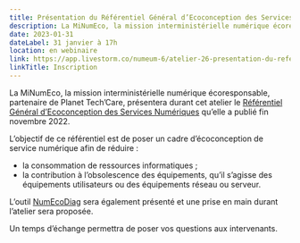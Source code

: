```yaml
---
title: Présentation du Référentiel Général d’Ecoconception des Services Numériques et de l’outil NumEcoDiag lors d’un atelier Planet Tech’Care
description: La MiNumEco, la mission interministérielle numérique écoresponsable, partenaire de Planet Tech’Care, présentera durant cet atelier le Référentiel Général d’Ecoconception des Services Numériques, publié fin novembre 2022. 
date: 2023-01-31
dateLabel: 31 janvier à 17h
location: en webinaire
link: https://app.livestorm.co/numeum-6/atelier-26-presentation-du-referentiel-rgesn-et-de-loutil-numecodiag?type=detailed
linkTitle: Inscription
---
```


La MiNumEco, la mission interministérielle numérique écoresponsable, partenaire de Planet Tech’Care, présentera durant cet atelier le [Référentiel Général d’Ecoconception des Services Numériques](https://ecoresponsable.numerique.gouv.fr/publications/referentiel-general-ecoconception/) qu’elle a publié fin novembre 2022. 

L’objectif de ce référentiel est de poser un cadre d’écoconception de service numérique afin de réduire :
*	la consommation de ressources informatiques ;
*	la contribution à l’obsolescence des équipements, qu’il s’agisse des équipements utilisateurs ou des équipements réseau ou serveur.

L’outil [NumEcoDiag](https://ecoresponsable.numerique.gouv.fr/publications/referentiel-general-ecoconception/numecodiag/) sera également présenté et une prise en main durant l’atelier sera proposée.

Un temps d’échange permettra de poser vos questions aux intervenants.
